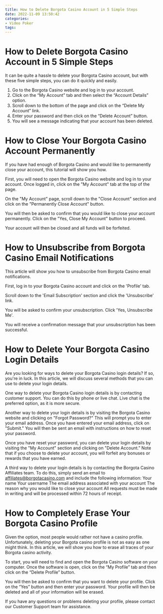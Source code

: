 ```yaml
---
title: How to Delete Borgota Casino Account in 5 Simple Steps 
date: 2022-11-09 13:50:42
categories:
- Video Poker
tags:
---
```



#  How to Delete Borgota Casino Account in 5 Simple Steps 

It can be quite a hassle to delete your Borgota Casino account, but with these five simple steps, you can do it quickly and easily. 

1. Go to the Borgota Casino website and log in to your account. 
2. Click on the “My Account” tab and then select the “Account Details” option. 
3. Scroll down to the bottom of the page and click on the “Delete My Account” link. 
4. Enter your password and then click on the “Delete Account” button. 
5. You will see a message indicating that your account has been deleted.

#  How to Close Your Borgota Casino Account Permanently 

If you have had enough of Borgota Casino and would like to permanently close your account, this tutorial will show you how. 

First, you will need to open the Borgota Casino website and log in to your account. Once logged in, click on the "My Account" tab at the top of the page.

On the "My Account" page, scroll down to the "Close Account" section and click on the "Permanently Close Account" button.

You will then be asked to confirm that you would like to close your account permanently. Click on the "Yes, Close My Account" button to proceed.

Your account will then be closed and all funds will be forfeited.

#  How to Unsubscribe from Borgota Casino Email Notifications 

This article will show you how to unsubscribe from Borgota Casino email notifications.

First, log in to your Borgota Casino account and click on the 'Profile' tab.

Scroll down to the 'Email Subscription' section and click the 'Unsubscribe' link.

You will be asked to confirm your unsubscription. Click 'Yes, Unsubscribe Me'.

You will receive a confirmation message that your unsubscription has been successful.

#  How to Delete Your Borgota Casino Login Details 

Are you looking for ways to delete your Borgota Casino login details? If so, you're in luck. In this article, we will discuss several methods that you can use to delete your login details.

One way to delete your Borgota Casino login details is by contacting customer support. You can do this by phone or live chat. Live chat is the preferred option, as it is more secure.

Another way to delete your login details is by visiting the Borgota Casino website and clicking on "Forgot Password?" This will prompt you to enter your email address. Once you have entered your email address, click on "Submit." You will then be sent an email with instructions on how to reset your password.

Once you have reset your password, you can delete your login details by visiting the "My Account" section and clicking on "Delete Account." Note that if you choose to delete your account, you will forfeit any bonuses or rewards that you have earned.

A third way to delete your login details is by contacting the Borgota Casino Affiliates team. To do this, simply send an email to affiliates@borgotacasino.com and include the following information: Your name 
Your username 
The email address associated with your account 
The reason why you would like to close your account 
All requests must be made in writing and will be processed within 72 hours of receipt.

#  How to Completely Erase Your Borgota Casino Profile

Given the option, most people would rather not have a casino profile. Unfortunately, deleting your Borgota casino profile is not as easy as one might think. In this article, we will show you how to erase all traces of your Borgota casino activity.

To start, you will need to find and open the Borgota Casino software on your computer. Once the software is open, click on the “My Profile” tab and then click on the “Delete Profile” button.

You will then be asked to confirm that you want to delete your profile. Click on the “Yes” button and then enter your password. Your profile will then be deleted and all of your information will be erased.

If you have any questions or problems deleting your profile, please contact our Customer Support team for assistance.